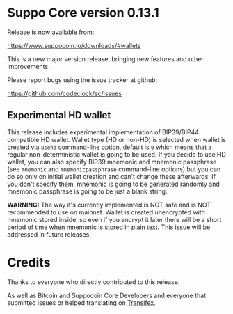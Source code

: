 Suppo Core version 0.13.1
========================

Release is now available from:

  <https://www.suppocoin.io/downloads/#wallets>

This is a new major version release, bringing new features and other improvements.

Please report bugs using the issue tracker at github:

  <https://github.com/codeclock/sc/issues>

Experimental HD wallet
----------------------

This release includes experimental implementation of BIP39/BIP44 compatible HD wallet. Wallet type (HD or non-HD) is selected when wallet is created via `usehd` command-line option, default is `0` which means that a regular non-deterministic wallet is going to be used. If you decide to use HD wallet, you can also specify BIP39 mnemonic and mnemonic passphrase (see `mnemonic` and `mnemonicpassphrase` command-line options) but you can do so only on initial wallet creation and can't change these afterwards. If you don't specify them, mnemonic is going to be generated randomly and mnemonic passphrase is going to be just a blank string.

**WARNING:** The way it's currently implemented is NOT safe and is NOT recommended to use on mainnet. Wallet is created unencrypted with mnemonic stored inside, so even if you encrypt it later there will be a short period of time when mnemonic is stored in plain text. This issue will be addressed in future releases.

Credits
=======

Thanks to everyone who directly contributed to this release.

As well as Bitcoin and Suppocoin Core Developers and everyone that submitted issues or helped translating on [Transifex](https://www.transifex.com/projects/p/suppo/).

